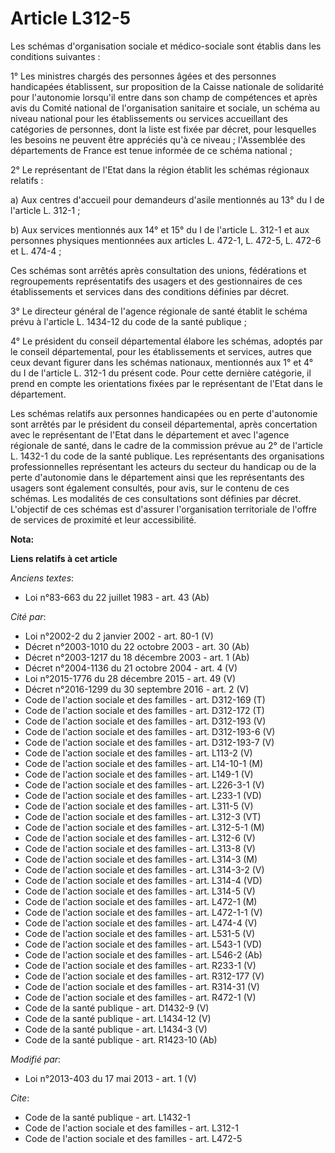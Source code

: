 # Article L312-5

Les schémas d'organisation sociale et médico-sociale sont établis dans les conditions suivantes : 

1° Les ministres chargés des personnes âgées et des personnes handicapées établissent, sur proposition de la Caisse nationale
de solidarité pour l'autonomie lorsqu'il entre dans son champ de compétences et après avis du Comité national de
l'organisation sanitaire et sociale, un schéma au niveau national pour les établissements ou services accueillant des
catégories de personnes, dont la liste est fixée par décret, pour lesquelles les besoins ne peuvent être appréciés qu'à ce
niveau ; l'Assemblée des départements de France est tenue informée de ce schéma national ; 

2° Le représentant de l'Etat dans la région établit les schémas régionaux relatifs : 

a) Aux centres d'accueil pour demandeurs d'asile mentionnés au 13° du I de l'article L. 312-1 ; 

b) Aux services mentionnés aux 14° et 15° du I de l'article L. 312-1 et aux personnes physiques mentionnées aux articles L.
472-1, L. 472-5, L. 472-6 et L. 474-4 ; 

Ces schémas sont arrêtés après consultation des unions, fédérations et regroupements représentatifs des usagers et des
gestionnaires de ces établissements et services dans des conditions définies par décret. 

3° Le directeur général de l'agence régionale de santé établit le schéma prévu à l'article L. 1434-12 du code de la santé
publique ; 

4° Le président du conseil départemental élabore les schémas, adoptés par le conseil départemental, pour les établissements
et services, autres que ceux devant figurer dans les schémas nationaux, mentionnés aux 1° et 4° du I de l'article L. 312-1 du
présent code. Pour cette dernière catégorie, il prend en compte les orientations fixées par le représentant de l'Etat dans le
département. 

Les schémas relatifs aux personnes handicapées ou en perte d'autonomie sont arrêtés par le président du conseil
départemental, après concertation avec le représentant de l'Etat dans le département et avec l'agence régionale de santé,
dans le cadre de la commission prévue au 2° de l'article L. 1432-1 du code de la santé publique. Les représentants des
organisations professionnelles représentant les acteurs du secteur du handicap ou de la perte d'autonomie dans le département
ainsi que les représentants des usagers sont également consultés, pour avis, sur le contenu de ces schémas. Les modalités de
ces consultations sont définies par décret. L'objectif de ces schémas est d'assurer l'organisation territoriale de l'offre de
services de proximité et leur accessibilité.

**Nota:**



**Liens relatifs à cet article**

_Anciens textes_:

  - Loi n°83-663 du 22 juillet 1983 - art. 43 (Ab)

_Cité par_:

  - Loi n°2002-2 du 2 janvier 2002 - art. 80-1 (V)
  - Décret n°2003-1010 du 22 octobre 2003 - art. 30 (Ab)
  - Décret n°2003-1217 du 18 décembre 2003 - art. 1 (Ab)
  - Décret n°2004-1136 du 21 octobre 2004 - art. 4 (V)
  - Loi n°2015-1776 du 28 décembre 2015 - art. 49 (V)
  - Décret n°2016-1299 du 30 septembre 2016 - art. 2 (V)
  - Code de l'action sociale et des familles - art. D312-169 (T)
  - Code de l'action sociale et des familles - art. D312-172 (T)
  - Code de l'action sociale et des familles - art. D312-193 (V)
  - Code de l'action sociale et des familles - art. D312-193-6 (V)
  - Code de l'action sociale et des familles - art. D312-193-7 (V)
  - Code de l'action sociale et des familles - art. L113-2 (V)
  - Code de l'action sociale et des familles - art. L14-10-1 (M)
  - Code de l'action sociale et des familles - art. L149-1 (V)
  - Code de l'action sociale et des familles - art. L226-3-1 (V)
  - Code de l'action sociale et des familles - art. L233-1 (VD)
  - Code de l'action sociale et des familles - art. L311-5 (V)
  - Code de l'action sociale et des familles - art. L312-3 (VT)
  - Code de l'action sociale et des familles - art. L312-5-1 (M)
  - Code de l'action sociale et des familles - art. L312-6 (V)
  - Code de l'action sociale et des familles - art. L313-8 (V)
  - Code de l'action sociale et des familles - art. L314-3 (M)
  - Code de l'action sociale et des familles - art. L314-3-2 (V)
  - Code de l'action sociale et des familles - art. L314-4 (VD)
  - Code de l'action sociale et des familles - art. L314-5 (V)
  - Code de l'action sociale et des familles - art. L472-1 (M)
  - Code de l'action sociale et des familles - art. L472-1-1 (V)
  - Code de l'action sociale et des familles - art. L474-4 (V)
  - Code de l'action sociale et des familles - art. L531-5 (V)
  - Code de l'action sociale et des familles - art. L543-1 (VD)
  - Code de l'action sociale et des familles - art. L546-2 (Ab)
  - Code de l'action sociale et des familles - art. R233-1 (V)
  - Code de l'action sociale et des familles - art. R312-177 (V)
  - Code de l'action sociale et des familles - art. R314-31 (V)
  - Code de l'action sociale et des familles - art. R472-1 (V)
  - Code de la santé publique - art. D1432-9 (V)
  - Code de la santé publique - art. L1434-12 (V)
  - Code de la santé publique - art. L1434-3 (V)
  - Code de la santé publique - art. R1423-10 (Ab)

_Modifié par_:

  - Loi n°2013-403 du 17 mai 2013 - art. 1 (V)

_Cite_:

  - Code de la santé publique - art. L1432-1
  - Code de l'action sociale et des familles - art. L312-1
  - Code de l'action sociale et des familles - art. L472-5
